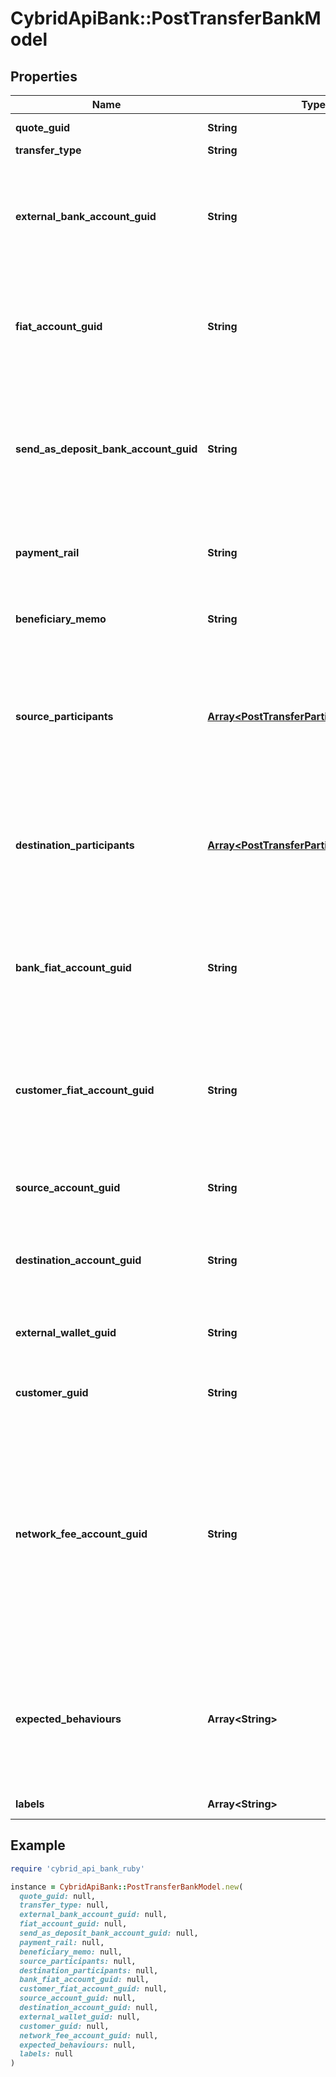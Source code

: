 # CybridApiBank::PostTransferBankModel

## Properties

| Name | Type | Description | Notes |
| ---- | ---- | ----------- | ----- |
| **quote_guid** | **String** | The associated quote&#39;s identifier. |  |
| **transfer_type** | **String** | The type of transfer. |  |
| **external_bank_account_guid** | **String** | The customer&#39;s &#39;plaid&#39; or &#39;plaid_processor_token&#39; external bank account&#39;s identifier. Required when transfer_type is funding or transfer_type is instant_funding. | [optional] |
| **fiat_account_guid** | **String** | The identifier for the fiat account to use for the transfer. Required if the customer or bank has multiple fiat accounts. Optional when transfer_type is funding. | [optional] |
| **send_as_deposit_bank_account_guid** | **String** | The deposit bank account&#39;s identifier. Only valid for withdrawals. The deposit bank account must be owned by the customer or bank initiating the transfer. Optional when transfer_type is funding. | [optional] |
| **payment_rail** | **String** | The desired payment rail to initiate the transfer for. Optional when transfer_type is funding. | [optional] |
| **beneficiary_memo** | **String** | The memo to send to the counterparty. Optional when transfer_type is funding. | [optional] |
| **source_participants** | [**Array&lt;PostTransferParticipantBankModel&gt;**](PostTransferParticipantBankModel.md) | The source participants for the transfer. Optional when transfer_type is funding, transfer_type is instant_funding, transfer_type is book, transfer_type is crypto, or transfer_type is lightning. | [optional] |
| **destination_participants** | [**Array&lt;PostTransferParticipantBankModel&gt;**](PostTransferParticipantBankModel.md) | The destination participants for the transfer. Optional when transfer_type is funding, transfer_type is instant_funding, transfer_type is book, transfer_type is crypto, or transfer_type is lightning. | [optional] |
| **bank_fiat_account_guid** | **String** | The identifier for the fiat account to use for the transfer. Required if the bank has multiple fiat accounts. Optional when transfer_type is instant_funding or transfer_type is lightning. | [optional] |
| **customer_fiat_account_guid** | **String** | The identifier for the fiat account to use for the transfer. Required if the customer has multiple fiat accounts. Optional when transfer_type is instant_funding or transfer_type is lightning. | [optional] |
| **source_account_guid** | **String** | The source account&#39;s identifier. Required when transfer_type is book or transfer_type is inter_account. | [optional] |
| **destination_account_guid** | **String** | The destination account&#39;s identifier. Required when transfer_type is book or transfer_type is inter_account. | [optional] |
| **external_wallet_guid** | **String** | The customer&#39;s external wallet&#39;s identifier. Optional when transfer_type is crypto. | [optional] |
| **customer_guid** | **String** | The customer&#39;s identifier. Required when transfer_type is lightning. | [optional] |
| **network_fee_account_guid** | **String** | The network fee account&#39;s identifier. Required for network fee transfers. Must be the identifier for the customer&#39;s or bank&#39;s fiat or trading account. For customer&#39;s to pay the network fees, include the customer&#39;s fiat or trading account guid. For bank&#39;s to pay the network fees, include the bank&#39;s fiat or trading account guid. Required when transfer_type is lightning. | [optional] |
| **expected_behaviours** | **Array&lt;String&gt;** | The optional expected behaviour to simulate. Only applicable for transfers under sandbox banks. The force_review behaviour will force the transfer to be reviewed for funding and instant_funding transfers. | [optional] |
| **labels** | **Array&lt;String&gt;** | The labels associated with the transfer. | [optional] |

## Example

```ruby
require 'cybrid_api_bank_ruby'

instance = CybridApiBank::PostTransferBankModel.new(
  quote_guid: null,
  transfer_type: null,
  external_bank_account_guid: null,
  fiat_account_guid: null,
  send_as_deposit_bank_account_guid: null,
  payment_rail: null,
  beneficiary_memo: null,
  source_participants: null,
  destination_participants: null,
  bank_fiat_account_guid: null,
  customer_fiat_account_guid: null,
  source_account_guid: null,
  destination_account_guid: null,
  external_wallet_guid: null,
  customer_guid: null,
  network_fee_account_guid: null,
  expected_behaviours: null,
  labels: null
)
```

